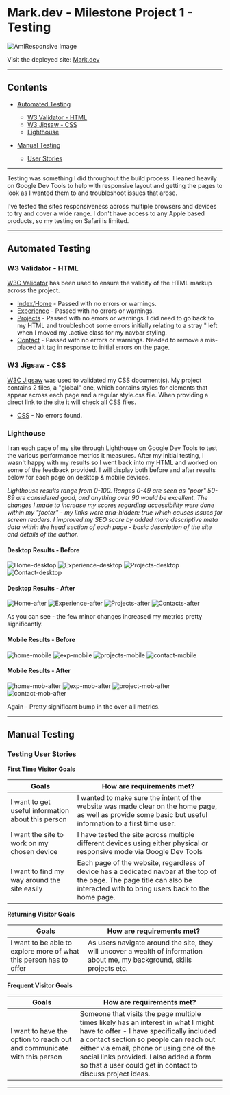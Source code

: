 # Mark.dev - Milestone Project 1 - Testing

![AmIResponsive Image](https://github.com/mnevison/milestone-p1/blob/d3d03dfae777b889387c4d5babbb8194158b123d/assets/docs/amiresponsive-siteimage.jpg)

Visit the deployed site: [Mark.dev](https://sprightly-pastelito-a5781b.netlify.app/)

---

## Contents

- [Automated Testing](#automated-testing)

  - [W3 Validator - HTML](#w3-validator---html)
  - [W3 Jigsaw - CSS](#w3-jigsaw---css)
  - [Lighthouse](#lighthouse)

- [Manual Testing](#manual-testing)

  - [User Stories](#testing-user-stories)

---

Testing was something I did throughout the build process. I leaned heavily on Google Dev Tools to help with responsive layout and getting the pages to look as I wanted them to and troubleshoot issues that arose.

I've tested the sites responsiveness across multiple browsers and devices to try and cover a wide range. I don't have access to any Apple based products, so my testing on Safari is limited.

---

## Automated Testing

### W3 Validator - HTML

[W3C Validator](https://validator.w3.org/) has been used to ensure the validity of the HTML markup across the project.

- [Index/Home](https://github.com/mnevison/milestone-p1/blob/ddd18638d990563bd3b3b20eff3bf24a66434161/testing/w3/home-w3.png) - Passed with no errors or warnings.
- [Experience](https://github.com/mnevison/milestone-p1/blob/c4acd944e06f9db976363adf68ed2a1355c68884/testing/w3/experience-w3.png) - Passed with no errors or warnings.
- [Projects](https://github.com/mnevison/milestone-p1/blob/c4acd944e06f9db976363adf68ed2a1355c68884/testing/w3/projects-w3.png) - Passed with no errors or warnings. I did need to go back to my HTML and troubleshoot some errors initially relating to a stray " left when I moved my .active class for my navbar styling.
- [Contact](https://github.com/mnevison/milestone-p1/blob/2f4658d5dfb6b8ac6d4c05e46f7bf57dd1ff6b55/testing/w3/w3-contact.png) - Passed with no errors or warnings. Needed to remove a mis-placed alt tag in response to initial errors on the page.

### W3 Jigsaw - CSS

[W3C Jigsaw](https://jigsaw.w3.org/css-validator/) was used to validated my CSS document(s). My project contains 2 files, a "global" one, which contains styles for elements that appear across each page and a regular style.css file. When providing a direct link to the site it will check all CSS files.

- [CSS](https://github.com/mnevison/milestone-p1/blob/de46a3b5fe080bcb6225bfa0ff55fc119d62551f/testing/w3/jigsaw-css.png) - No errors found.

### Lighthouse

I ran each page of my site through Lighthouse on Google Dev Tools to test the various performance metrics it measures. After my initial testing, I wasn't happy with my results so I went back into my HTML and worked on some of the feedback provided. I will display both before and after results below for each page on desktop & mobile devices.

_Lighthouse results range from 0-100. Ranges 0-49 are seen as "poor" 50-89 are considered good, and anything over 90 would be excellent. The changes I made to increase my scores regarding accessibility were done within my "footer" - my links were aria-hidden: true which causes issues for screen readers. I improved my SEO score by added more descriptive meta data within the head section of each page - basic description of the site and details of the author._

#### Desktop Results - Before

![Home-desktop](https://github.com/mnevison/milestone-p1/blob/5f08638f8091ca24aa4c2ecb7afa05ab8ef19586/testing/lighthouse/home-desktop.png)
![Experience-desktop](https://github.com/mnevison/milestone-p1/blob/5f08638f8091ca24aa4c2ecb7afa05ab8ef19586/testing/lighthouse/exp-desktop.png)
![Projects-desktop](https://github.com/mnevison/milestone-p1/blob/f7e72d00dd2c95ad063d08c72803dd892c530d7a/testing/lighthouse/projects-desktop.png)
![Contact-desktop](https://github.com/mnevison/milestone-p1/blob/815c1d35ffca7b2d0239e8053a9f1979c70cdded/testing/lighthouse/contact-desktop.png)

#### Desktop Results - After

![Home-after](https://github.com/mnevison/milestone-p1/blob/be6c2cd66f7507d1497ef67650d1b2af888d61be/testing/lighthouse/home-desktop-after.png)
![Experience-after](https://github.com/mnevison/milestone-p1/blob/be6c2cd66f7507d1497ef67650d1b2af888d61be/testing/lighthouse/exp-desktop-after.png)
![Projects-after](https://github.com/mnevison/milestone-p1/blob/be6c2cd66f7507d1497ef67650d1b2af888d61be/testing/lighthouse/projects-desktop-after.png)
![Contacts-after](https://github.com/mnevison/milestone-p1/blob/be6c2cd66f7507d1497ef67650d1b2af888d61be/testing/lighthouse/contact-desktop-after.png)

As you can see - the few minor changes increased my metrics pretty significantly.

#### Mobile Results - Before

![home-mobile](https://github.com/mnevison/milestone-p1/blob/815c1d35ffca7b2d0239e8053a9f1979c70cdded/testing/lighthouse/home-mobile.png)
![exp-mobile](https://github.com/mnevison/milestone-p1/blob/815c1d35ffca7b2d0239e8053a9f1979c70cdded/testing/lighthouse/exp-mobile.png)
![projects-mobile](https://github.com/mnevison/milestone-p1/blob/815c1d35ffca7b2d0239e8053a9f1979c70cdded/testing/lighthouse/projects-mobile.png)
![contact-mobile](https://github.com/mnevison/milestone-p1/blob/815c1d35ffca7b2d0239e8053a9f1979c70cdded/testing/lighthouse/contact-mobile.png)

#### Mobile Results - After

![home-mob-after](https://github.com/mnevison/milestone-p1/blob/67a466c2a8916fcd91985fa0be615741924fd659/testing/lighthouse/home-mobile-after.png)
![exp-mob-after](https://github.com/mnevison/milestone-p1/blob/67a466c2a8916fcd91985fa0be615741924fd659/testing/lighthouse/exp-mobile-after.png)
![project-mob-after](https://github.com/mnevison/milestone-p1/blob/67a466c2a8916fcd91985fa0be615741924fd659/testing/lighthouse/projects-mobile-after.png)
![contact-mob-after](https://github.com/mnevison/milestone-p1/blob/67a466c2a8916fcd91985fa0be615741924fd659/testing/lighthouse/contact-mobile-after.png)

Again - Pretty significant bump in the over-all metrics.

---

## Manual Testing

### Testing User Stories

**First Time Visitor Goals**

Goals | How are requirements met?
--- | ---
I want to get useful information about this person | I wanted to make sure the intent of the website was made clear on the home page, as well as provide some basic but useful information to a first time user.
I want the site to work on my chosen device | I have tested the site across multiple different devices using either physical or responsive mode via Google Dev Tools
I want to find my way around the site easily | Each page of the website, regardless of device has a dedicated navbar at the top of the page. The page title can also be interacted with to bring users back to the home page. 

**Returning Visitor Goals**

Goals | How are requirements met?
--- | --- 
I want to be able to explore more of what this person has to offer | As users navigate around the site, they will uncover a wealth of information about me, my background, skills projects etc. 

**Frequent Visitor Goals**

Goals | How are requirements met?
--- | ---
I want to have the option to reach out and communicate with this person | Someone that visits the page multiple times likely has an interest in what I might have to offer - I have specifically included a contact section so people can reach out either via email, phone or using one of the social links provided. I also added a form so that a user could get in contact to discuss project ideas. 

---



